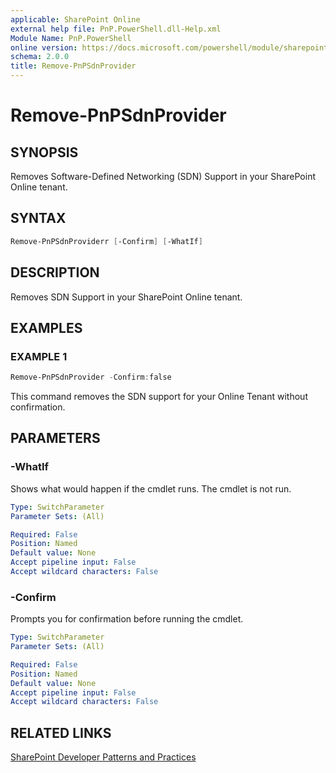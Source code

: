 ```yaml
---
applicable: SharePoint Online
external help file: PnP.PowerShell.dll-Help.xml
Module Name: PnP.PowerShell
online version: https://docs.microsoft.com/powershell/module/sharepoint-pnp/rempve-pnpsdnprovider
schema: 2.0.0
title: Remove-PnPSdnProvider
---
```


# Remove-PnPSdnProvider

## SYNOPSIS
Removes Software-Defined Networking (SDN) Support in your SharePoint Online tenant.

## SYNTAX

```powershell
Remove-PnPSdnProviderr [-Confirm] [-WhatIf]
```

## DESCRIPTION
Removes SDN Support in your SharePoint Online tenant.

## EXAMPLES

### EXAMPLE 1
```powershell
Remove-PnPSdnProvider -Confirm:false
```

This command removes the SDN support for your Online Tenant without confirmation.

## PARAMETERS

### -WhatIf
Shows what would happen if the cmdlet runs. The cmdlet is not run.

```yaml
Type: SwitchParameter
Parameter Sets: (All)

Required: False
Position: Named
Default value: None
Accept pipeline input: False
Accept wildcard characters: False
```

### -Confirm
Prompts you for confirmation before running the cmdlet.

```yaml
Type: SwitchParameter
Parameter Sets: (All)

Required: False
Position: Named
Default value: None
Accept pipeline input: False
Accept wildcard characters: False
```

## RELATED LINKS

[SharePoint Developer Patterns and Practices](https://aka.ms/sppnp)